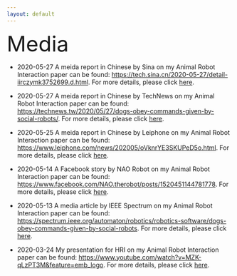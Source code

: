 ```yaml
---
layout: default
---
```


<p><font size="10">Media</font></p>

* 2020-05-27 A meida report in Chinese by Sina on my Animal Robot Interaction paper can be found: <https://tech.sina.cn/2020-05-27/detail-iirczymk3752699.d.html>. For more details, please click [here](/Research/Robotics/Animal_Robot_Interactions/main.html).

* 2020-05-27 A meida report in Chinese by TechNews on my Animal Robot Interaction paper can be found: <https://technews.tw/2020/05/27/dogs-obey-commands-given-by-social-robots/>. For more details, please click [here](/Research/Robotics/Animal_Robot_Interactions/main.html).

* 2020-05-25 A meida report in Chinese by Leiphone on my Animal Robot Interaction paper can be found: <https://www.leiphone.com/news/202005/oVknrYE3SKUPeD5o.html>. For more details, please click [here](/Research/Robotics/Animal_Robot_Interactions/main.html).

* 2020-05-14 A Facebook story by NAO Robot on my Animal Robot Interaction paper can be found: <https://www.facebook.com/NAO.therobot/posts/1520451144781778>. For more details, please click [here](/Research/Robotics/Animal_Robot_Interactions/main.html).

* 2020-05-13 A media article by IEEE Spectrum on my Animal Robot Interaction paper can be found: <https://spectrum.ieee.org/automaton/robotics/robotics-software/dogs-obey-commands-given-by-social-robots>. For more details, please click [here](/Research/Robotics/Animal_Robot_Interactions/main.html).

* 2020-03-24 My presentation for HRI on my Animal Robot Interaction paper can be found: <https://www.youtube.com/watch?v=MZK-qLzPT3M&feature=emb_logo>. For more details, please click [here](/Research/Robotics/Animal_Robot_Interactions/main.html).

